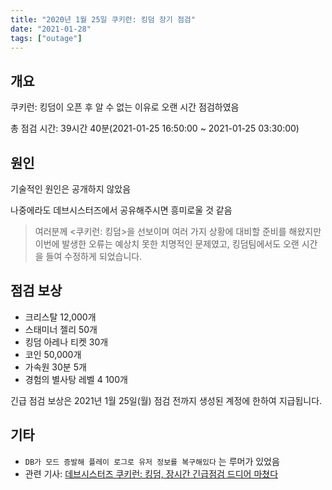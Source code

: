 ```yaml
---
title: "2020년 1월 25일 쿠키런: 킹덤 장기 점검"
date: "2021-01-28"
tags: ["outage"]
---
```


## 개요

쿠키런: 킹덤이 오픈 후 알 수 없는 이유로 오랜 시간 점검하였음

총 점검 시간: 39시간 40분(2021-01-25 16:50:00 ~ 2021-01-25 03:30:00)

## 원인

기술적인 원인은 공개하지 않았음

나중에라도 데브시스터즈에서 공유해주시면 흥미로울 것 같음

> 여러분께 <쿠키런: 킹덤>을 선보이며 여러 가지 상황에 대비할 준비를 해왔지만 이번에 발생한 오류는 예상치 못한 치명적인 문제였고, 킹덤팀에서도 오랜 시간을 들여 수정하게 되었습니다.

## 점검 보상

- 크리스탈 12,000개
- 스태미너 젤리 50개
- 킹덤 아레나 티켓 30개
- 코인 50,000개
- 가속원 30분 5개
- 경험의 별사탕 레벨 4 100개

긴급 점검 보상은 2021년 1월 25일(월) 점검 전까지 생성된 계정에 한하여 지급됩니다.

## 기타

- `DB가 모드 증발해 플레이 로그로 유저 정보를 복구해있다` 는 루머가 있었음
- 관련 기사: [데브시스터즈 쿠키런: 킹덤, 장시간 긴급점검 드디어 마쳤다](https://www.thisisgame.com/webzine/news/nboard/4/?n=118653)
